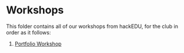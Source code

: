 # Workshops

This folder contains all of our workshops from hackEDU, for the club in order as
 it follows:

1. [Portfolio Workshop](https://github.com/hackedu/hackedu/blob/master/playbook/workshops/portfolio/README.md)
